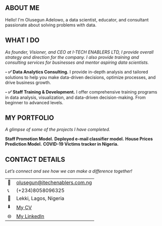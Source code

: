 <!--Section 1: Introduce yourself -->
## ABOUT ME

Hello! I'm Olusegun Adelowo, a data scientist, educator, and consultant passionate about solving problems with data. 

<!--Mention your top/relevant skills here - core and soft skills-->
## WHAT I DO

*As founder, Visioner, and CEO at I-TECH ENABLERS LTD, I provide overall strategy and direction for the company. I also provide training and consulting services for businesses and mentor aspiring data scientists.*

**- ✅ Data Analytics Consulting.**
I provide in-depth analysis and tailored solutions to help you make data-driven decisions, optimize processes, and drive business growth. 

**- ✅ Staff Training & Development.**
I offer comprehensive training programs in data analysis, visualization, and data-driven decision-making. From beginner to advanced levels. 


<!--Section 2: List 3-4 key projects-->
## MY PORTFOLIO 

*A glimpse of some of the projects I have completed.*

**Staff Promotion Model.**
**Deployed e-mail classifier model.**
**House Prices Prediction Model.**
**COVID-19 Victims tracker in Nigeria.**

## CONTACT DETAILS

*Let’s connect and see how we can make a difference together!*
<table>
  <tbody>
    <tr>
      <td>📧</td>
      <td><a href="mailto:olusegun@itechenablers.com.ng">olusegun@itechenablers.com.ng</a></td>
    </tr>
    <tr>
      <td>📞</td>
      <td>(+234)8058096325</td>
    </tr>
    <tr>
      <td>📍</td>
      <td>Lekki, Lagos, Nigeria</td>
    </tr>
    <tr>
      <td>⬇️</td>
      <td><a href="https://docs.google.com/document/d/1iaos-Lm91ylxpoh811HtFJn-daDaIfz-/edit?usp=sharing&ouid=113556563897617235555&rtpof=true&sd=true">My CV</a></td>
    </tr>
    <tr>
      <td>🌐</td>
      <td><a href="https://www.linkedin.com/in/olusegun-adelowo-797ba219/">My LinkedIn</a></td>
    </tr>
  </tbody>
</table>

   




